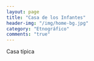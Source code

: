 ```yaml
---
layout: page
title: "Casa de los Infantes"
header-img: "/img/home-bg.jpg"
category: "Etnográfico"
comments: "true"
---
```



Casa típica





